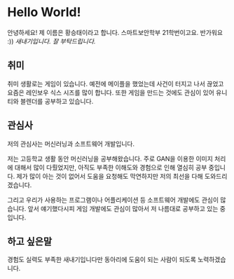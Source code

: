 # Hello World!
안녕하세요! 제 이름은 황승태이라고 합니다. 스마트보안학부 21학번이고요. 반가워요 :))
*새내기입니다. 잘 부탁드립니다.*

## 취미
취미 생활로는 게임이 있습니다. 예전에 메이플을 했었는데 사건이 터지고 나서 끊었고 요즘은 레인보우 식스 시즈를 많이 합니다.
또한 게임을 만드는 것에도 관심이 있어 유니티와 블렌더를 공부하고 있습니다.

## 관심사
저의 관심사는 머신러닝과 소프트웨어 개발입니다.

저는 고등학교 생활 동안 머신러닝을 공부해왔습니다. 주로 GAN을 이용한 이미지 처리에 대해서 많이 다뤘었지만, 아직도 부족한 이해도와 경험으로 인해 열심히 공부 중입니다. 제가 많이 아는 것이 없어서 도움을 요청해도 막연하지만 저의 최선을 다해 도와드리겠습니다.

그리고 우리가 사용하는 프로그램이나 어플리케이션 등 소프트웨어 개발에도 관심이 많습니다. 앞서 얘기했다시피 게임 개발에도 관심이 많아서 저 나름대로 공부하고 있는 중입니다.

## 하고 싶은말
경험도 실력도 부족한 새내기입니다만 동아리에 도움이 되는 사람이 되도록 노력하겠습니다.
